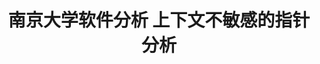 ---
layout: default
title: 南京大学软件分析 上下文不敏感的指针分析
redirect_to:
  - https://zhuanlan.zhihu.com/p/656644018
---